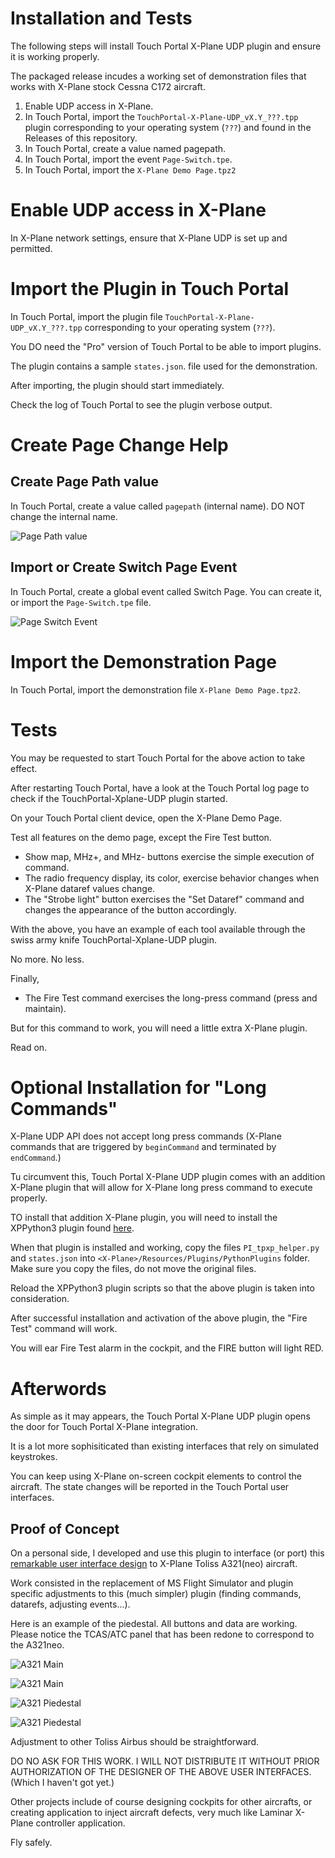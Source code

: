 # Installation and Tests

The following steps will install Touch Portal X-Plane UDP plugin and ensure
it is working properly.

The packaged release incudes a working set of demonstration
files that works with X-Plane stock Cessna C172 aircraft.

1. Enable UDP access in X-Plane.
1. In Touch Portal, import the `TouchPortal-X-Plane-UDP_vX.Y_???.tpp` plugin corresponding to your operating system (`???`) and found in the Releases of this repository.
1. In Touch Portal, create a value named pagepath.
1. In Touch Portal, import the event `Page-Switch.tpe`.
1. In Touch Portal, import the `X-Plane Demo Page.tpz2`


# Enable UDP access in X-Plane

In X-Plane network settings, ensure that X-Plane UDP is set up and permitted.


# Import the Plugin in Touch Portal

In Touch Portal, import the plugin file `TouchPortal-X-Plane-UDP_vX.Y_???.tpp` corresponding to your operating system (`???`).

You DO need the "Pro" version of Touch Portal to be able to import plugins.


The plugin contains a sample `states.json`. file used for the demonstration.

After importing, the plugin should start immediately.

Check the log of Touch Portal to see the plugin verbose output.



# Create Page Change Help

## Create Page Path value

In Touch Portal, create a value called `pagepath` (internal name).
DO NOT change the internal name.

![Page Path value](https://github.com/devleaks/TouchPortal-X-Plane-UDP/blob/main/docs/page-path-value.png?raw=true)


## Import or Create Switch Page Event

In Touch Portal, create a global event called Switch Page.
You can create it, or import the `Page-Switch.tpe` file.

![Page Switch Event](https://github.com/devleaks/TouchPortal-X-Plane-UDP/blob/main/docs/page-switch-event.png?raw=true)


# Import the Demonstration Page

In Touch Portal, import the demonstration file `X-Plane Demo Page.tpz2`.


# Tests

You may be requested to start Touch Portal for the above action to take effect.

After restarting Touch Portal, have a look at the Touch Portal log page to check if the TouchPortal-Xplane-UDP plugin started.

On your Touch Portal client device, open the X-Plane Demo Page.

Test all features on the demo page, except the Fire Test button.

- Show map, MHz+, and MHz- buttons exercise the simple execution of command.
- The radio frequency display, its color, exercise behavior changes when X-Plane dataref values change.
- The "Strobe light" button exercises the "Set Dataref" command and changes the appearance of the button accordingly.

With the above, you have an example of each tool available through the swiss army knife TouchPortal-Xplane-UDP plugin.

No more. No less.


Finally,

- The Fire Test command exercises the long-press command (press and maintain).

But for this command to work, you will need a little extra X-Plane plugin.

Read on.



# Optional Installation for "Long Commands"

X-Plane UDP API does not accept long press commands (X-Plane commands that are
triggered by `beginCommand` and terminated by `endCommand`.)

Tu circumvent this, Touch Portal X-Plane UDP plugin comes with an addition
X-Plane plugin that will allow for X-Plane long press command to execute properly.

TO install that addition X-Plane plugin, you will need to install the XPPython3 plugin found
[here](https://xppython3.readthedocs.io/en/latest/).

When that plugin is installed and working,
copy the files `PI_tpxp_helper.py` and `states.json` into `<X-Plane>/Resources/Plugins/PythonPlugins` folder.
Make sure you copy the files, do not move the original files.

Reload the XPPython3 plugin scripts so that the above plugin is taken into consideration.

After successful installation and activation of the above plugin, the "Fire Test" command will work.

You will ear Fire Test alarm in the cockpit, and the FIRE button will light RED.



# Afterwords

As simple as it may appears, the Touch Portal X-Plane UDP plugin
opens the door for Touch Portal X-Plane integration.

It is a lot more sophisiticated than existing interfaces
that rely on simulated keystrokes.

You can keep using X-Plane on-screen cockpit elements to control the aircraft.
The state changes will be reported in the Touch Portal user interfaces.

## Proof of Concept

On a personal side, I developed and use this plugin to interface (or port) this
[remarkable user interface design](https://flightsim.to/file/40431/touch-portal-pages-for-flybywire-a32nx)
to X-Plane Toliss A321(neo) aircraft.

Work consisted in the replacement of MS Flight Simulator and plugin specific adjustments
to this (much simpler) plugin (finding commands, datarefs, adjusting events...).

Here is an example of the piedestal. All buttons and data are working.
Please notice the TCAS/ATC panel that has been redone to correspond to the A321neo.

![A321 Main](https://github.com/devleaks/TouchPortal-X-Plane-UDP/blob/main/docs/a321-main.png?raw=true)

![A321 Main](https://github.com/devleaks/TouchPortal-X-Plane-UDP/blob/main/docs/ipad-main.png?raw=true)

![A321 Piedestal](https://github.com/devleaks/TouchPortal-X-Plane-UDP/blob/main/docs/a321-piedestal.png?raw=true)

![A321 Piedestal](https://github.com/devleaks/TouchPortal-X-Plane-UDP/blob/main/docs/ipad-piedestal.png?raw=true)

Adjustment to other Toliss Airbus should be straightforward.

DO NO ASK FOR THIS WORK.
I WILL NOT DISTRIBUTE IT WITHOUT PRIOR AUTHORIZATION
OF THE DESIGNER OF THE ABOVE USER INTERFACES.
(Which I haven't got yet.)

Other projects include of course designing cockpits for other aircrafts,
or creating application to inject aircraft defects,
very much like Laminar X-Plane controller application.

Fly safely.